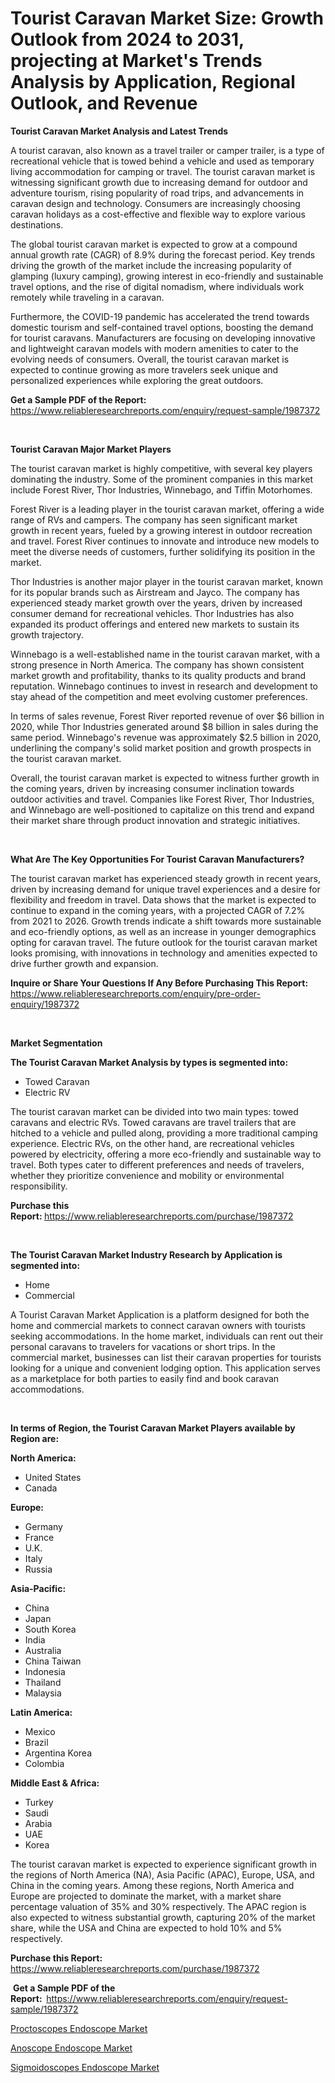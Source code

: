 <p><h1>Tourist Caravan Market Size: Growth Outlook from 2024 to 2031, projecting at Market's Trends Analysis by Application, Regional Outlook, and Revenue</h1></p><p><strong>Tourist Caravan Market Analysis and Latest Trends</strong></p>
<p><p>A tourist caravan, also known as a travel trailer or camper trailer, is a type of recreational vehicle that is towed behind a vehicle and used as temporary living accommodation for camping or travel. The tourist caravan market is witnessing significant growth due to increasing demand for outdoor and adventure tourism, rising popularity of road trips, and advancements in caravan design and technology. Consumers are increasingly choosing caravan holidays as a cost-effective and flexible way to explore various destinations.</p><p>The global tourist caravan market is expected to grow at a compound annual growth rate (CAGR) of 8.9% during the forecast period. Key trends driving the growth of the market include the increasing popularity of glamping (luxury camping), growing interest in eco-friendly and sustainable travel options, and the rise of digital nomadism, where individuals work remotely while traveling in a caravan.</p><p>Furthermore, the COVID-19 pandemic has accelerated the trend towards domestic tourism and self-contained travel options, boosting the demand for tourist caravans. Manufacturers are focusing on developing innovative and lightweight caravan models with modern amenities to cater to the evolving needs of consumers. Overall, the tourist caravan market is expected to continue growing as more travelers seek unique and personalized experiences while exploring the great outdoors.</p></p>
<p><strong>Get a Sample PDF of the Report:&nbsp;</strong> <a href="https://www.reliableresearchreports.com/enquiry/request-sample/1987372">https://www.reliableresearchreports.com/enquiry/request-sample/1987372</a></p>
<p>&nbsp;</p>
<p><strong>Tourist Caravan Major Market Players</strong></p>
<p><p>The tourist caravan market is highly competitive, with several key players dominating the industry. Some of the prominent companies in this market include Forest River, Thor Industries, Winnebago, and Tiffin Motorhomes.</p><p>Forest River is a leading player in the tourist caravan market, offering a wide range of RVs and campers. The company has seen significant market growth in recent years, fueled by a growing interest in outdoor recreation and travel. Forest River continues to innovate and introduce new models to meet the diverse needs of customers, further solidifying its position in the market.</p><p>Thor Industries is another major player in the tourist caravan market, known for its popular brands such as Airstream and Jayco. The company has experienced steady market growth over the years, driven by increased consumer demand for recreational vehicles. Thor Industries has also expanded its product offerings and entered new markets to sustain its growth trajectory.</p><p>Winnebago is a well-established name in the tourist caravan market, with a strong presence in North America. The company has shown consistent market growth and profitability, thanks to its quality products and brand reputation. Winnebago continues to invest in research and development to stay ahead of the competition and meet evolving customer preferences.</p><p>In terms of sales revenue, Forest River reported revenue of over $6 billion in 2020, while Thor Industries generated around $8 billion in sales during the same period. Winnebago's revenue was approximately $2.5 billion in 2020, underlining the company's solid market position and growth prospects in the tourist caravan market.</p><p>Overall, the tourist caravan market is expected to witness further growth in the coming years, driven by increasing consumer inclination towards outdoor activities and travel. Companies like Forest River, Thor Industries, and Winnebago are well-positioned to capitalize on this trend and expand their market share through product innovation and strategic initiatives.</p></p>
<p>&nbsp;</p>
<p><strong>What Are The Key Opportunities For Tourist Caravan Manufacturers?</strong></p>
<p><p>The tourist caravan market has experienced steady growth in recent years, driven by increasing demand for unique travel experiences and a desire for flexibility and freedom in travel. Data shows that the market is expected to continue to expand in the coming years, with a projected CAGR of 7.2% from 2021 to 2026. Growth trends indicate a shift towards more sustainable and eco-friendly options, as well as an increase in younger demographics opting for caravan travel. The future outlook for the tourist caravan market looks promising, with innovations in technology and amenities expected to drive further growth and expansion.</p></p>
<p><strong>Inquire or Share Your Questions If Any Before Purchasing This Report:</strong> <a href="https://www.reliableresearchreports.com/enquiry/pre-order-enquiry/1987372">https://www.reliableresearchreports.com/enquiry/pre-order-enquiry/1987372</a></p>
<p>&nbsp;</p>
<p><strong>Market Segmentation</strong></p>
<p><strong>The Tourist Caravan Market Analysis by types is segmented into:</strong></p>
<p><ul><li>Towed Caravan</li><li>Electric RV</li></ul></p>
<p><p>The tourist caravan market can be divided into two main types: towed caravans and electric RVs. Towed caravans are travel trailers that are hitched to a vehicle and pulled along, providing a more traditional camping experience. Electric RVs, on the other hand, are recreational vehicles powered by electricity, offering a more eco-friendly and sustainable way to travel. Both types cater to different preferences and needs of travelers, whether they prioritize convenience and mobility or environmental responsibility.</p></p>
<p><strong>Purchase this Report:&nbsp;</strong><a href="https://www.reliableresearchreports.com/purchase/1987372">https://www.reliableresearchreports.com/purchase/1987372</a></p>
<p>&nbsp;</p>
<p><strong>The Tourist Caravan Market Industry Research by Application is segmented into:</strong></p>
<p><ul><li>Home</li><li>Commercial</li></ul></p>
<p><p>A Tourist Caravan Market Application is a platform designed for both the home and commercial markets to connect caravan owners with tourists seeking accommodations. In the home market, individuals can rent out their personal caravans to travelers for vacations or short trips. In the commercial market, businesses can list their caravan properties for tourists looking for a unique and convenient lodging option. This application serves as a marketplace for both parties to easily find and book caravan accommodations.</p></p>
<p>&nbsp;</p>
<p><strong>In terms of Region, the Tourist Caravan Market Players available by Region are:</strong></p>
<p>
    <p> <strong> North America: </strong>
        <ul>
            <li>United States</li>
            <li>Canada</li>
        </ul>
        </p> 
    <p> <strong> Europe: </strong>
        <ul>
            <li>Germany</li>
            <li>France</li>
            <li>U.K.</li>
            <li>Italy</li>
            <li>Russia</li>
        </ul>
        </p> 
    <p> <strong> Asia-Pacific: </strong>
        <ul>
            <li>China</li>
            <li>Japan</li>
            <li>South Korea</li>
            <li>India</li>
            <li>Australia</li>
            <li>China Taiwan</li>
            <li>Indonesia</li>
            <li>Thailand</li>
            <li>Malaysia</li>
        </ul>
        </p> 
    <p> <strong> Latin America: </strong>
        <ul>
            <li>Mexico</li>
            <li>Brazil</li>
            <li>Argentina Korea</li>
            <li>Colombia</li>
        </ul>
        </p> 
    <p> <strong> Middle East & Africa: </strong>
        <ul>
            <li>Turkey</li>
            <li>Saudi</li>
            <li>Arabia</li>
            <li>UAE</li>
            <li>Korea</li>
        </ul>
    </p>
    </p>
<p><p>The tourist caravan market is expected to experience significant growth in the regions of North America (NA), Asia Pacific (APAC), Europe, USA, and China in the coming years. Among these regions, North America and Europe are projected to dominate the market, with a market share percentage valuation of 35% and 30% respectively. The APAC region is also expected to witness substantial growth, capturing 20% of the market share, while the USA and China are expected to hold 10% and 5% respectively.</p></p>
<p><strong>Purchase this Report: </strong><a href="https://www.reliableresearchreports.com/purchase/1987372">https://www.reliableresearchreports.com/purchase/1987372</a></p>
<p>&nbsp;<strong>Get a Sample PDF of the Report:&nbsp;&nbsp;</strong><a href="https://www.reliableresearchreports.com/enquiry/request-sample/1987372">https://www.reliableresearchreports.com/enquiry/request-sample/1987372</a></p>
<p><strong></strong></p>
<p><p><a href="https://view.publitas.com/reportprime-1/proctoscopes-endoscope-market-size-growth-outlook-from-2023-to-2030-projecting-at-markets-trends-analysis-by-application-regional-outlook-and-revenue/">Proctoscopes Endoscope Market</a></p><p><a href="https://view.publitas.com/reportprime-1/anoscope-endoscope-market-size-share-trends-analysis-report-by-material-by-type-by-end-user-by-region-and-segment-forecasts-2023-2030/">Anoscope Endoscope Market</a></p><p><a href="https://view.publitas.com/reportprime-1/decoding-the-sigmoidoscopes-endoscope-market-a-deep-dive-into-the-latest-market-trends-market-segmentation-and-competitive-analysis/">Sigmoidoscopes Endoscope Market</a></p></p>